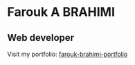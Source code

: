 # Farouk A BRAHIMI
## Web developer

Visit my portfolio: [farouk-brahimi-portfolio](https://gorgeous-cobbler-684b07.netlify.app/en)
